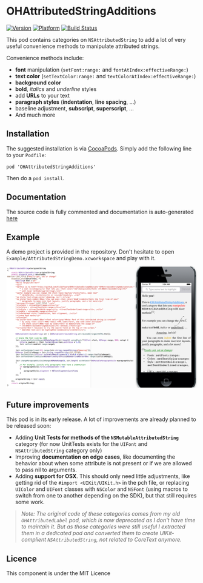 # OHAttributedStringAdditions

[![Version](http://cocoapod-badges.herokuapp.com/v/OHAttributedStringAdditions/badge.png)](http://cocoadocs.org/docsets/OHAttributedStringAdditions)
[![Platform](http://cocoapod-badges.herokuapp.com/p/OHAttributedStringAdditions/badge.png)](http://cocoadocs.org/docsets/OHAttributedStringAdditions)
[![Build Status](https://travis-ci.org/AliSoftware/OHAttributedStringAdditions.png?branch=master)](https://travis-ci.org/AliSoftware/OHAttributedStringAdditions)

This pod contains categories on `NSAttributedString` to add a lot of very useful convenience methods to manipulate attributed strings.

Convenience methods include:

* **font** manipulation (`setFont:range:` and `fontAtIndex:effectiveRange:`)
* **text color** (`setTextColor:range:` and `textColorAtIndex:effectiveRange:`)
* **background color**
* **bold**, *italics* and *underline* styles
* add **URLs** to your text
* **paragraph styles** (**indentation**, **line spacing**, …)
* baseline adjustment, **subscript**, **superscript**, …
* And much more

## Installation

The suggested installation is via [CocoaPods](http://cocoapods.org/). Simply add the following line to your `Podfile`:

```
pod 'OHAttributedStringAdditions'
```
Then do a `pod install`.

## Documentation

The source code is fully commented and documentation is auto-generated [here](http://cocoadocs.org/docsets/OHAttributedStringAdditions)

## Example

A demo project is provided in the repository. Don't hesitate to open `Example/AttributedStringDemo.xcworkspace` and play with it.

![Demo Capture](README.png)

## Future improvements

This pod is in its early release. A lot of improvements are already planned to be released soon:

* Adding **Unit Tests for methods of the `NSMutableAttributedString`** category (for now UnitTests exists for the `UIFont` and `NSAttributedString` category only)
* Improving **documentation on edge cases**, like documenting the behavior about when some attribute is not present or if we are allowed to pass nil to arguments.
* Adding **support for OSX**. This should only need little adjustments, like getting rid of the `#import <UIKit/UIKit.h>` in the pch file, or replacing `UIColor` and `UIFont` classes with `NSColor` and `NSFont` (using macros to switch from one to another depending on the SDK), but that still requires some work.

> _Note: The original code of these categories comes from my old `OHAttributedLabel` pod, which is now deprecated as I don't have time to maintain it. But as those categories were still useful I extracted them in a dedicated pod and converted them to create UIKit-complient `NSAttributedString`, not related to CoreText anymore._

## Licence

This component is under the MIT Licence
